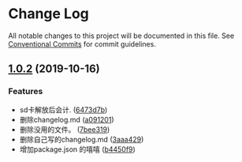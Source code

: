 # Change Log

All notable changes to this project will be documented in this file.
See [Conventional Commits](https://conventionalcommits.org) for commit guidelines.

## [1.0.2](https://github.com/wengpengfei/bee-cli/compare/v1.7.0...v1.0.2) (2019-10-16)


### Features

* sd卡解放后会计. ([6473d7b](https://github.com/wengpengfei/bee-cli/commit/6473d7bb0cc09f7e75d99f01faad741925c98880))
* 删除changelog.md ([a091201](https://github.com/wengpengfei/bee-cli/commit/a091201ddc063ebf794a03cece84b60508521b63))
* 删除没用的文件。 ([7bee319](https://github.com/wengpengfei/bee-cli/commit/7bee319575ab52d948977e470ab5f8431c3f8e0e))
* 删除自己写的changelog.md ([3aaa429](https://github.com/wengpengfei/bee-cli/commit/3aaa429d473f0c30d00baaccd56824c4a4aceec3))
* 增加package.json 的嘻嘻 ([b4450f9](https://github.com/wengpengfei/bee-cli/commit/b4450f97ca95724b8ff1ea276980a61477f894e4))
